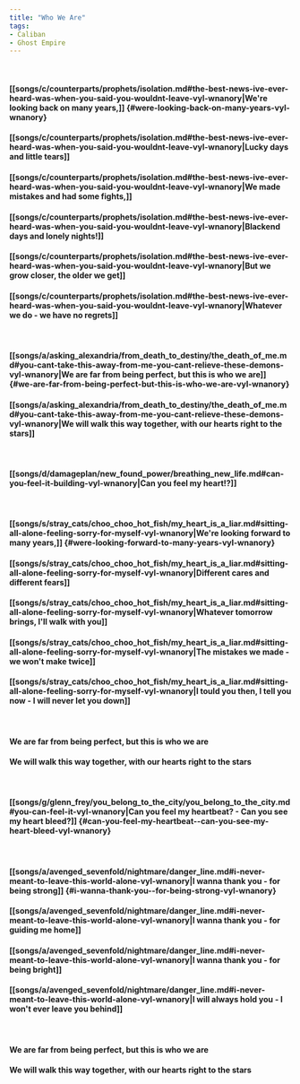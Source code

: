 ```yaml
---
title: "Who We Are"
tags:
- Caliban
- Ghost Empire
---
```

&nbsp;
#### [[songs/c/counterparts/prophets/isolation.md#the-best-news-ive-ever-heard-was-when-you-said-you-wouldnt-leave-vyl-wnanory|We're looking back on many years,]] {#were-looking-back-on-many-years-vyl-wnanory}
#### [[songs/c/counterparts/prophets/isolation.md#the-best-news-ive-ever-heard-was-when-you-said-you-wouldnt-leave-vyl-wnanory|Lucky days and little tears]]
#### [[songs/c/counterparts/prophets/isolation.md#the-best-news-ive-ever-heard-was-when-you-said-you-wouldnt-leave-vyl-wnanory|We made mistakes and had some fights,]]
#### [[songs/c/counterparts/prophets/isolation.md#the-best-news-ive-ever-heard-was-when-you-said-you-wouldnt-leave-vyl-wnanory|Blackend days and lonely nights!]]
#### [[songs/c/counterparts/prophets/isolation.md#the-best-news-ive-ever-heard-was-when-you-said-you-wouldnt-leave-vyl-wnanory|But we grow closer, the older we get]]
#### [[songs/c/counterparts/prophets/isolation.md#the-best-news-ive-ever-heard-was-when-you-said-you-wouldnt-leave-vyl-wnanory|Whatever we do - we have no regrets]]
&nbsp;
#### [[songs/a/asking_alexandria/from_death_to_destiny/the_death_of_me.md#you-cant-take-this-away-from-me-you-cant-relieve-these-demons-vyl-wnanory|We are far from being perfect, but this is who we are]] {#we-are-far-from-being-perfect-but-this-is-who-we-are-vyl-wnanory}
#### [[songs/a/asking_alexandria/from_death_to_destiny/the_death_of_me.md#you-cant-take-this-away-from-me-you-cant-relieve-these-demons-vyl-wnanory|We will walk this way together, with our hearts right to the stars]]
&nbsp;
#### [[songs/d/damageplan/new_found_power/breathing_new_life.md#can-you-feel-it-building-vyl-wnanory|Can you feel my heart!?]]
&nbsp;
#### [[songs/s/stray_cats/choo_choo_hot_fish/my_heart_is_a_liar.md#sitting-all-alone-feeling-sorry-for-myself-vyl-wnanory|We're looking forward to many years,]] {#were-looking-forward-to-many-years-vyl-wnanory}
#### [[songs/s/stray_cats/choo_choo_hot_fish/my_heart_is_a_liar.md#sitting-all-alone-feeling-sorry-for-myself-vyl-wnanory|Different cares and different fears]]
#### [[songs/s/stray_cats/choo_choo_hot_fish/my_heart_is_a_liar.md#sitting-all-alone-feeling-sorry-for-myself-vyl-wnanory|Whatever tomorrow brings, I'll walk with you]]
#### [[songs/s/stray_cats/choo_choo_hot_fish/my_heart_is_a_liar.md#sitting-all-alone-feeling-sorry-for-myself-vyl-wnanory|The mistakes we made - we won't make twice]]
#### [[songs/s/stray_cats/choo_choo_hot_fish/my_heart_is_a_liar.md#sitting-all-alone-feeling-sorry-for-myself-vyl-wnanory|I tould you then, I tell you now - I will never let you down]]
&nbsp;
#### We are far from being perfect, but this is who we are
#### We will walk this way together, with our hearts right to the stars
&nbsp;
#### [[songs/g/glenn_frey/you_belong_to_the_city/you_belong_to_the_city.md#you-can-feel-it-vyl-wnanory|Can you feel my heartbeat? - Can you see my heart bleed?]] {#can-you-feel-my-heartbeat--can-you-see-my-heart-bleed-vyl-wnanory}
&nbsp;
#### [[songs/a/avenged_sevenfold/nightmare/danger_line.md#i-never-meant-to-leave-this-world-alone-vyl-wnanory|I wanna thank you - for being strong]] {#i-wanna-thank-you--for-being-strong-vyl-wnanory}
#### [[songs/a/avenged_sevenfold/nightmare/danger_line.md#i-never-meant-to-leave-this-world-alone-vyl-wnanory|I wanna thank you - for guiding me home]]
#### [[songs/a/avenged_sevenfold/nightmare/danger_line.md#i-never-meant-to-leave-this-world-alone-vyl-wnanory|I wanna thank you - for being bright]]
#### [[songs/a/avenged_sevenfold/nightmare/danger_line.md#i-never-meant-to-leave-this-world-alone-vyl-wnanory|I will always hold you - I won't ever leave you behind]]
&nbsp;
#### We are far from being perfect, but this is who we are
#### We will walk this way together, with our hearts right to the stars
